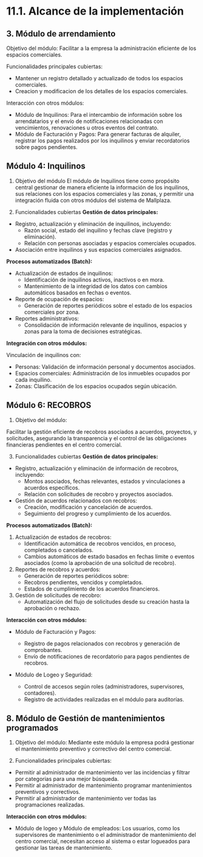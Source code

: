 # 11.1. Alcance de la implementación
## 3. Módulo de arrendamiento
Objetivo del módulo: Facilitar a la empresa la administración eficiente de los espacios comerciales.

Funcionalidades principales cubiertas:
- Mantener un registro detallado y actualizado de todos los espacios comerciales.
- Creacion y modificacion de los detalles de los espacios comerciales.

Interacción con otros módulos:
- Módulo de Inquilinos: Para el intercambio de información sobre los arrendatarios y el envío de notificaciones relacionadas con vencimientos, renovaciones u otros eventos del contrato.
- Módulo de Facturación y Pagos: Para generar facturas de alquiler, registrar los pagos realizados por los inquilinos y enviar recordatorios sobre pagos pendientes.
## Módulo 4: Inquilinos
1. Objetivo del módulo
El módulo de Inquilinos tiene como propósito central gestionar de manera eficiente la información de los inquilinos, sus relaciones con los espacios comerciales y las zonas, y permitir una integración fluida con otros módulos del sistema de Mallplaza.

2. Funcionalidades cubiertas
**Gestión de datos principales:**
- Registro, actualización y eliminación de inquilinos, incluyendo:
  - Razón social, estado del inquilino y fechas clave (registro y eliminación).
  - Relación con personas asociadas y espacios comerciales ocupados.
- Asociación entre inquilinos y sus espacios comerciales asignados.

**Procesos automatizados (Batch):**

- Actualización de estados de inquilinos:
  - Identificación de inquilinos activos, inactivos o en mora.
  - Mantenimiento de la integridad de los datos con cambios automáticos basados en fechas o eventos.
- Reporte de ocupación de espacios:
  - Generación de reportes periódicos sobre el estado de los espacios comerciales por zona.
- Reportes administrativos:
  - Consolidación de información relevante de inquilinos, espacios y zonas para la toma de decisiones estratégicas.

**Integración con otros módulos:**

Vinculación de inquilinos con:
- Personas: Validación de información personal y documentos asociados.
- Espacios comerciales: Administración de los inmuebles ocupados por cada inquilino.
- Zonas: Clasificación de los espacios ocupados según ubicación.

## Módulo 6: RECOBROS
1. Objetivo del módulo:

Facilitar la gestión eficiente de recobros asociados a acuerdos, proyectos, y solicitudes, asegurando la transparencia y el control de las obligaciones financieras pendientes en el centro comercial.

3. Funcionalidades cubiertas
**Gestión de datos principales:**
- Registro, actualización y eliminación de información de recobros, incluyendo:
  - Montos asociados, fechas relevantes, estados y vinculaciones a acuerdos específicos.
  - Relación con solicitudes de recobro y proyectos asociados.
- Gestión de acuerdos relacionados con recobros:
  - Creación, modificación y cancelación de acuerdos.
  - Seguimiento del progreso y cumplimiento de los acuerdos.

**Procesos automatizados (Batch):**

1. Actualización de estados de recobros:
    - Identificación automática de recobros vencidos, en proceso, completados o cancelados.
    - Cambios automáticos de estado basados en fechas límite o eventos asociados (como la aprobación de una solicitud de recobro).
2. Reportes de recobros y acuerdos:
    - Generación de reportes periódicos sobre:
     - Recobros pendientes, vencidos y completados.
     - Estados de cumplimiento de los acuerdos financieros.
3. Gestión de solicitudes de recobro:
    - Automatización del flujo de solicitudes desde su creación hasta la aprobación o rechazo.


**Interacción con otros módulos:**

 - Módulo de Facturación y Pagos:
    - Registro de pagos relacionados con recobros y generación de comprobantes.
    - Envío de notificaciones de recordatorio para pagos pendientes de recobros.

 - Módulo de Logeo y Seguridad:
    - Control de accesos según roles (administradores, supervisores, contadores).
    - Registro de actividades realizadas en el módulo para auditorías.

## 8. Módulo de Gestión de mantenimientos programados
1. Objetivo del módulo: Mediante este módulo la empresa podrá gestionar el mantenimiento preventivo y correctivo del centro comercial.

2. Funcionalidades principales cubiertas:
- Permitir al administrador de mantenimiento ver las incidencias y filtrar por categorias para una mejor búsqueda.
- Permitir al administrador de mantenimiento programar mantenimientos preventivos y correctivos.
- Permitir al administrador de mantenimiento ver todas las programaciones realizadas.
  
**Interacción con otros módulos:**
- Módulo de logeo y Módulo de empleados: Los usuarios, como los supervisores de mantenimiento o el administrador de mantenimiento del centro comercial, necesitan acceso al sistema o estar logueados para gestionar las tareas de mantenimiento. 
